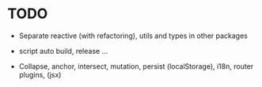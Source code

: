 # TODO

- Separate reactive (with refactoring), utils and types in other packages
- script auto build, release ...

- Collapse, anchor, intersect, mutation, persist (localStorage), i18n, router plugins, (jsx)
